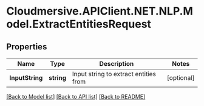 # Cloudmersive.APIClient.NET.NLP.Model.ExtractEntitiesRequest
## Properties

Name | Type | Description | Notes
------------ | ------------- | ------------- | -------------
**InputString** | **string** | Input string to extract entities from | [optional] 

[[Back to Model list]](../README.md#documentation-for-models) [[Back to API list]](../README.md#documentation-for-api-endpoints) [[Back to README]](../README.md)

